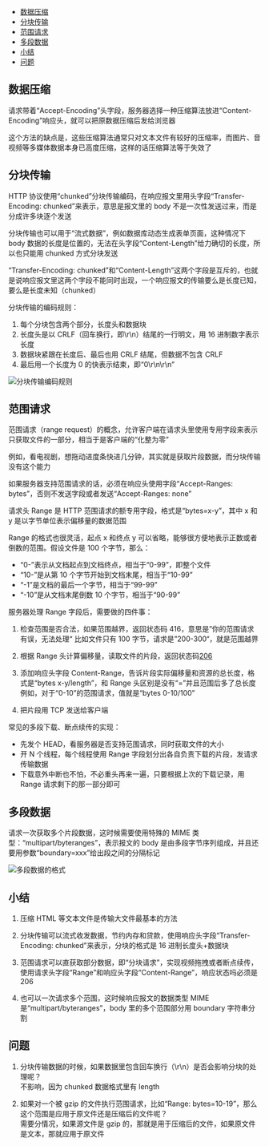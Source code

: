 <!-- TOC -->

- [数据压缩](#数据压缩)
- [分块传输](#分块传输)
- [范围请求](#范围请求)
- [多段数据](#多段数据)
- [小结](#小结)
- [问题](#问题)

<!-- /TOC -->

## 数据压缩

请求带着“Accept-Encoding”头字段，服务器选择一种压缩算法放进“Content-Encoding”响应头，就可以把原数据压缩后发给浏览器

这个方法的缺点是，这些压缩算法通常只对文本文件有较好的压缩率，而图片、音视频等多媒体数据本身已高度压缩，这样的话压缩算法等于失效了

## 分块传输

HTTP 协议使用“chunked”分块传输编码，在响应报文里用头字段“Transfer-Encoding: chunked”来表示，意思是报文里的 body 不是一次性发送过来，而是分成许多块逐个发送

分块传输也可以用于“流式数据”，例如数据库动态生成表单页面，这种情况下 body 数据的长度是位置的，无法在头字段“Content-Length”给力确切的长度，所以也只能用 chunked 方式分块发送

“Transfer-Encoding: chunked”和“Content-Length”这两个字段是互斥的，也就是说响应报文里这两个字段不能同时出现，一个响应报文的传输要么是长度已知，要么是长度未知（chunked）

分块传输的编码规则：

1. 每个分块包含两个部分，长度头和数据块
2. 长度头是以 CRLF（回车换行，即\r\n）结尾的一行明文，用 16 进制数字表示长度
3. 数据块紧跟在长度后、最后也用 CRLF 结尾，但数据不包含 CRLF
4. 最后用一个长度为 0 的快表示结束，即“0\r\n\r\n”

![分块传输编码规则](http://ww1.sinaimg.cn/large/68307314gy1geyn5pf7tqj22bc1ap45x.jpg)

## 范围请求

范围请求（range request）的概念，允许客户端在请求头里使用专用字段来表示只获取文件的一部分，相当于是客户端的“化整为零”

例如，看电视剧，想拖动进度条快进几分钟，其实就是获取片段数据，而分块传输没有这个能力

如果服务器支持范围请求的话，必须在响应头使用字段“Accept-Ranges: bytes”，否则不发送字段或者发送“Accept-Ranges: none”

请求头 Range 是 HTTP 范围请求的额专用字段，格式是“bytes=x-y”，其中 x 和 y 是以字节单位表示偏移量的数据范围

Range 的格式也很灵活，起点 x 和终点 y 可以省略，能够很方便地表示正数或者倒数的范围。假设文件是 100 个字节，那么：

- “0-”表示从文档起点到文档终点，相当于“0-99”，即整个文件
- “10-”是从第 10 个字节开始到文档末尾，相当于“10-99”
- “-1”是文档的最后一个字节，相当于“99-99”
- “-10”是从文档末尾倒数 10 个字节，相当于“90-99”

服务器处理 Range 字段后，需要做的四件事：

1. 检查范围是否合法，如果范围越界，返回状态码 416，意思是”你的范围请求有误，无法处理“
   比如文件只有 100 字节，请求是”200-300“，就是范围越界

2. 根据 Range 头计算偏移量，读取文件的片段，返回状态码[206](./11.%20响应状态码.md)

3. 添加响应头字段 Content-Range，告诉片段实际偏移量和资源的总长度，格式是“bytes x-y/length”，和 Range 头区别是没有“=”并且范围后多了总长度
   例如，对于“0-10”的范围请求，值就是“bytes 0-10/100”

4. 把片段用 TCP 发送给客户端

常见的多段下载、断点续传的实现：

- 先发个 HEAD，看服务器是否支持范围请求，同时获取文件的大小
- 开 N 个线程，每个线程使用 Range 字段划分出各自负责下载的片段，发请求传输数据
- 下载意外中断也不怕，不必重头再来一遍，只要根据上次的下载记录，用 Range 请求剩下的那一部分即可

## 多段数据

请求一次获取多个片段数据，这时候需要使用特殊的 MIME 类型：“multipart/byteranges”，表示报文的 body 是由多段字节序列组成，并且还要用参数“boundary=xxx”给出段之间的分隔标记

![多段数据的格式](http://ww1.sinaimg.cn/large/68307314gy1geyqucr6ynj22bc1apwom.jpg)

## 小结

1. 压缩 HTML 等文本文件是传输大文件最基本的方法

2. 分块传输可以流式收发数据，节约内存和贷款，使用响应头字段“Transfer-Encoding: chunked”来表示，分块的格式是 16 进制长度头+数据块

3. 范围请求可以直获取部分数据，即“分块请求”，实现视频拖拽或者断点续传，使用请求头字段“Range”和响应头字段“Content-Range”，响应状态吗必须是 206

4. 也可以一次请求多个范围，这时候响应报文的数据类型 MIME 是“multipart/byteranges”，body 里的多个范围部分用 boundary 字符串分割

## 问题

1. 分块传输数据的时候，如果数据里包含回车换行（\r\n）是否会影响分块的处理呢？  
   不影响，因为 chunked 数据格式里有 length

2. 如果对一个被 gzip 的文件执行范围请求，比如“Range: bytes=10-19”，那么这个范围是应用于原文件还是压缩后的文件呢？  
   需要分情况，如果源文件是 gzip 的，那就是用于压缩后的文件，如果原文件是文本，那就应用于原文件
